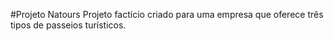 #Projeto Natours
Projeto factício criado para uma empresa que oferece três tipos de passeios turísticos.
